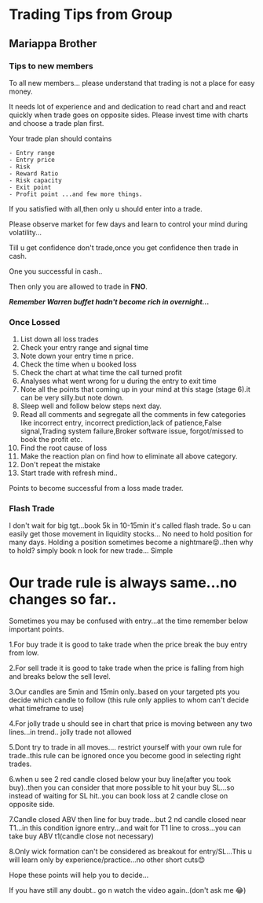 
# Trading Tips from Group


## Mariappa Brother

### Tips to new members

To all new members... please understand that trading is not a place for easy money.

It needs lot of experience and and dedication to read chart and and react quickly when trade goes on opposite sides.
Please invest time with charts and choose a trade plan first.

Your trade plan should contains

	- Entry range
	- Entry price
	- Risk
	- Reward Ratio
	- Risk capacity
	- Exit point
	- Profit point ...and few more things.

If you satisfied with all,then only u should enter into a trade.

Please observe market for few days and learn to control your mind during volatility...

Till u get confidence don't trade,once you get confidence then trade in cash.

One you successful in cash..

Then only you are allowed to trade in **FNO**.

***Remember Warren buffet hadn't become rich in overnight...***
### Once Lossed

1. List down all loss trades
2. Check your entry range and signal time
3. Note down your entry time n price.
4. Check the time when u booked loss
5. Check the chart at what time the call turned profit
5. Analyses what went wrong for u during the entry to exit time
6. Note all the points that coming up in your mind at this stage (stage 6).it can be very silly.but note down.
7. Sleep well and follow below steps next day.
8. Read all comments and segregate all the comments in few categories like incorrect entry, incorrect prediction,lack of patience,False signal,Trading system failure,Broker software issue, forgot/missed to book the profit etc.
9. Find the root cause of loss
10. Make the reaction plan on find how to eliminate all above category.
11. Don't repeat the mistake
12. Start trade with refresh mind..

Points to become successful from a loss made trader.

### Flash Trade

I don't wait for big tgt...book 5k in 10-15min it's called flash trade.
So u can easily get those movement in liquidity stocks...
No need to hold position for many days.
Holding a position sometimes become a nightmare😝..then why to hold?
simply book n look for new trade...
Simple



# Our trade rule is always same...no changes so far..

Sometimes you may be confused with entry...at the time remember below important points.


1.For buy trade it is good to take trade when the price break the buy entry from low.

2.For sell trade it is good to take trade when the price is falling from high and breaks below the sell level.


3.Our candles are 5min and 15min only..based on your targeted pts you decide which candle to follow (this rule only applies to whom can't decide what timeframe to use)


4.For jolly trade u should see in chart that price is moving between any two lines...in trend.. jolly trade not allowed


5.Dont try to trade in all moves.... restrict yourself with your own rule for trade..this rule can be ignored once you become good in selecting right trades.


6.when u see 2 red candle closed below your buy line(after you took buy)..then you can consider that more possible to hit your buy SL...so instead of waiting for SL hit..you can book loss at 2 candle close on opposite side.

7.Candle closed ABV then line for buy trade...but 2 nd candle closed near T1...in this condition ignore entry...and wait for T1 line to cross...you can take buy ABV t1(candle close not necessary)

8.Only wick formation can't be considered as breakout for entry/SL...This u will learn only by experience/practice...no other short cuts😊

Hope these points will help you to decide...

If you have still any doubt.. go n watch the video again..(don't ask me 😂)
